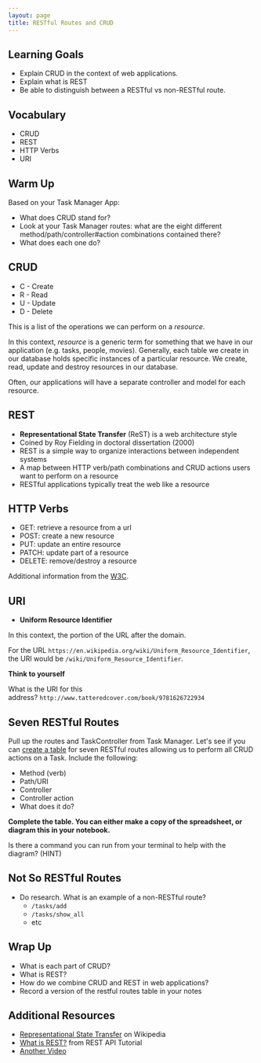 ```yaml
---
layout: page
title: RESTful Routes and CRUD
---
```


## Learning Goals

- Explain CRUD in the context of web applications.
- Explain what is REST
- Be able to distinguish between a RESTful vs non-RESTful route.

## Vocabulary

- CRUD
- REST
- HTTP Verbs
- URI

## Warm Up

Based on your Task Manager App:

- What does CRUD stand for?
- Look at your Task Manager routes: what are the eight different method/path/controller#action combinations contained there?
- What does each one do?

## CRUD

- C - Create
- R - Read
- U - Update
- D - Delete

This is a list of the operations we can perform on a *resource*.

In this context, *resource* is a generic term for something that we have in our application (e.g. tasks, people, movies). Generally, each table we create in our database holds specific instances of a particular resource. We create, read, update and destroy resources in our database.

Often, our applications will have a separate controller and model for each resource.

## REST

- **Representational State Transfer** (ReST) is a web architecture style
- Coined by Roy Fielding in doctoral dissertation (2000)
- REST is a simple way to organize interactions between independent systems
- A map between HTTP verb/path combinations and CRUD actions users want to perform on a resource
- RESTful applications typically treat the web like a resource

## HTTP Verbs

- GET: retrieve a resource from a url
- POST: create a new resource
- PUT: update an entire resource
- PATCH: update part of a resource
- DELETE: remove/destroy a resource

Additional information from the [W3C](https://www.w3.org/Protocols/rfc2616/rfc2616-sec9.html).

## URI

- **Uniform Resource Identifier**

In this context, the portion of the URL after the domain.

For the URL `https://en.wikipedia.org/wiki/Uniform_Resource_Identifier`, the URI would be `/wiki/Uniform_Resource_Identifier`.

**Think to yourself**

What is the URI for this address? `http://www.tatteredcover.com/book/9781626722934`

## Seven RESTful Routes

Pull up the routes and TaskController from Task Manager. Let's see if you can [create a table](https://docs.google.com/spreadsheets/d/1QLaehcK8r_uBlmlKNcgGwCb7Mdq3w7Q2B1o7ilKFS0s/edit?usp=sharing) for seven RESTful routes allowing us to perform all CRUD actions on a Task. Include the following:

- Method (verb)
- Path/URI
- Controller
- Controller action
- What does it do?

**Complete the table. You can either make a copy of the spreadsheet, or diagram this in your notebook.**

Is there a command you can run from your terminal to help with the diagram? (HINT)

## Not So RESTful Routes

- Do research. What is an example of a non-RESTful route?
    - `/tasks/add`
    - `/tasks/show_all`
    - etc
    

## Wrap Up

- What is each part of CRUD?
- What is REST?
- How do we combine CRUD and REST in web applications?
- Record a version of the restful routes table in your notes

## Additional Resources

- [Representational State Transfer](https://en.wikipedia.org/wiki/Representational_state_transfer) on Wikipedia
- [What is REST?](http://www.restapitutorial.com/lessons/whatisrest.html) from REST API Tutorial
- [Another Video](https://www.youtube.com/watch?v=2zz_XvKTVxI)